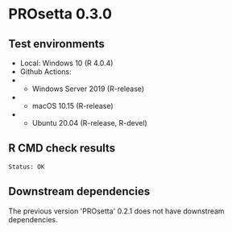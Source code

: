 # PROsetta 0.3.0

## Test environments

* Local: Windows 10 (R 4.0.4)
* Github Actions:
* * Windows Server 2019 (R-release)
* * macOS 10.15 (R-release)
* * Ubuntu 20.04 (R-release, R-devel)

## R CMD check results

```
Status: OK
```

## Downstream dependencies

The previous version 'PROsetta' 0.2.1 does not have downstream dependencies.
